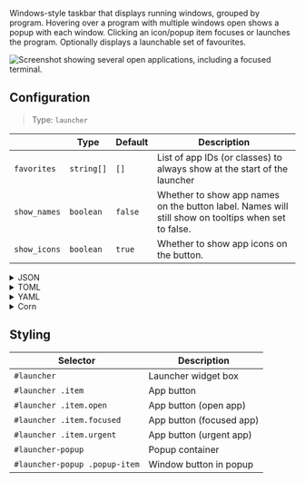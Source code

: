 Windows-style taskbar that displays running windows, grouped by program.
Hovering over a program with multiple windows open shows a popup with each window.
Clicking an icon/popup item focuses or launches the program.
Optionally displays a launchable set of favourites.

![Screenshot showing several open applications, including a focused terminal.](https://user-images.githubusercontent.com/5057870/184540058-120e190e-2a45-4167-99c7-ed76482d1f16.png)

## Configuration

> Type: `launcher`

|              | Type       | Default | Description                                                                                         |
|--------------|------------|---------|-----------------------------------------------------------------------------------------------------|
| `favorites`  | `string[]` | `[]`    | List of app IDs (or classes) to always show at the start of the launcher                            |
| `show_names` | `boolean`  | `false` | Whether to show app names on the button label. Names will still show on tooltips when set to false. |
| `show_icons` | `boolean`  | `true`  | Whether to show app icons on the button.                                                            |

<details>
<summary>JSON</summary>

```json
{
  "start": [
    {
      "type": "launcher",
      "favourites": [
        "firefox",
        "discord"
      ],
      "show_names": false,
      "show_icons": true,
      "icon_theme": "Paper"
    }
  ]
}


```

</details>

<details>
<summary>TOML</summary>

```toml
[[start]]
type = "launcher"
favorites = ["firefox", "discord"]
show_names = false
show_icons = true
icon_theme = "Paper"
```

</details>

<details>
<summary>YAML</summary>

```yaml
start:
  - type: "launcher"
    favorites:
      - firefox
      - discord
    show_names: false
    show_icons: true
    icon_theme: "Paper"
```

</details>

<details>
<summary>Corn</summary>

```corn
{
  start = [
    {
      type = "launcher"
      favorites = ["firefox" "discord"]
      show_names = false
      show_icons = true
      icon_theme = "Paper"

    }
  ]
}
```

</details>

## Styling

| Selector                      | Description              |
|-------------------------------|--------------------------|
| `#launcher`                   | Launcher widget box      |
| `#launcher .item`             | App button               |
| `#launcher .item.open`        | App button (open app)    |
| `#launcher .item.focused`     | App button (focused app) |
| `#launcher .item.urgent`      | App button (urgent app)  |
| `#launcher-popup`             | Popup container          |
| `#launcher-popup .popup-item` | Window button in popup   |
